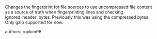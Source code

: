 Changes the fingerprint for file sources to use uncompressed file content
as a source of truth when fingerprinting lines and checking
ignored_header_bytes. Previously this was using the compressed bytes. Only gzip
supported for now.

authors: roykim98
